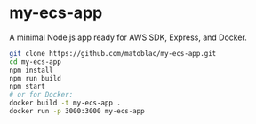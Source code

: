 # my-ecs-app

A minimal Node.js app ready for AWS SDK, Express, and Docker.

```bash
git clone https://github.com/matoblac/my-ecs-app.git
cd my-ecs-app
npm install
npm run build
npm start
# or for Docker:
docker build -t my-ecs-app .
docker run -p 3000:3000 my-ecs-app
```